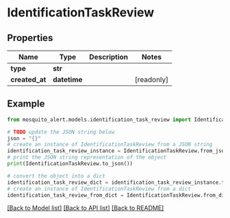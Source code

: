 # IdentificationTaskReview


## Properties

Name | Type | Description | Notes
------------ | ------------- | ------------- | -------------
**type** | **str** |  | 
**created_at** | **datetime** |  | [readonly] 

## Example

```python
from mosquito_alert.models.identification_task_review import IdentificationTaskReview

# TODO update the JSON string below
json = "{}"
# create an instance of IdentificationTaskReview from a JSON string
identification_task_review_instance = IdentificationTaskReview.from_json(json)
# print the JSON string representation of the object
print(IdentificationTaskReview.to_json())

# convert the object into a dict
identification_task_review_dict = identification_task_review_instance.to_dict()
# create an instance of IdentificationTaskReview from a dict
identification_task_review_from_dict = IdentificationTaskReview.from_dict(identification_task_review_dict)
```
[[Back to Model list]](../README.md#documentation-for-models) [[Back to API list]](../README.md#documentation-for-api-endpoints) [[Back to README]](../README.md)


